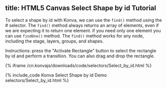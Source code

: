 title: HTML5 Canvas Select Shape by id Tutorial
---

To select a shape by id with Konva, we can use the `find()` method using the # selector.
The `find()` method always returns an array of elements, even if we are expecting it to return one element.
if you need only one element you can use `findOne()` method.
The `find()` method works for any node, including the stage, layers, groups, and shapes.

Instructions: press the "Activate Rectangle" button to select the rectangle by id and perform a transition.  You can also drag and drop the rectangle.

{% iframe /cn.konvajs/downloads/code/selectors/Select_by_id.html %}

{% include_code Konva Select Shape by id Demo selectors/Select_by_id.html %}